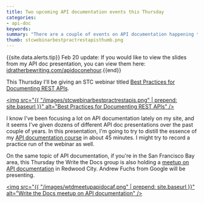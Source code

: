 ```yaml
---
title: Two upcoming API documentation events this Thursday
categories:
- api-doc
keywords: 
summary: "There are a couple of events on API documentation happening this Thursday. First, I'm giving an STC webinar on best practices for REST API documentation at 11am PST. Also, Andrew Fuchs is also presenting on API documentation at a Write the Docs meetup in Redwood City at 6:30pm PST."
thumb: stcwebinarbestpractrestapisthumb.png
---
```


{{site.data.alerts.tip}}
Feb 20 update: If you would like to view the slides from my API doc presentation, you can view them here: <a href="http://idratherbewriting.com/apidocinonehour/">idratherbewriting.com/apidoconehour</a>.{{end}}

This Thursday I'll be giving an STC webinar titled [Best Practices for Documenting REST APIs](http://www.stc.org/education/online-education/live-seminars/item/best-practices-for-documenting-rest-apis?category_id=53). 

<a href="http://www.stc.org/education/online-education/live-seminars/item/best-practices-for-documenting-rest-apis?category_id=53"><img src="{{ "/images/stcwebinarbestpractrestapis.png" | prepend: site.baseurl }}" alt="Best Practices for Documenting REST APIs" /></a>

I know I've been focusing a lot on API documentation lately on my site, and it seems I've given dozens of different API doc presentations over the past couple of years. In this presentation, I'm going to try to distill the essence of my [API documentation course](http://idratherbewriting.com/docapis_course_overview/) in about 45 minutes. I might try to record a practice run of the webinar as well.
 
On the same topic of API documentation, if you're in the San Francisco Bay area, this Thursday the Write the Docs group is also holding a [meetup on API documentation](http://www.meetup.com/Write-the-Docs/events/228074123/) in Redwood City. Andrew Fuchs from Google will be presenting.

<a href="http://www.meetup.com/Write-the-Docs/events/228074123/"><img src="{{ "/images/wtdmeetupapidocaf.png" | prepend: site.baseurl }}" alt="Write the Docs meetup on API documentation" /></a>